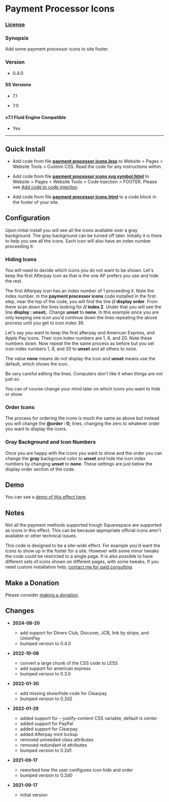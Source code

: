 # Payment Processor Icons

### [License][1]

### Synopsis

Add some payment processor icons to site footer.

### Version

  * 0.4.0

#### SS Versions

  * 7.1
  
  * 7.0

#### v7.1 Fluid Engine Compatible

  * Yes

---

## Quick Install

* Add code from file **[payment processor icons.less][2]** to Website > Pages >
  Website Tools > Custom CSS. Read the code for any instructions within.
  
* Add code from file **[payment processor icons svg symbol.html][3]** to
  Website > Pages > Website Tools > Code Injection > FOOTER. Please see [Add
  code to code injection][4].
  
* Add code from file **[payment processor icons.html][5]** to a code block in
  the footer of your site.

## Configuration

Upon initial install you will see all the icons available over a gray
background. The gray background can be turned off later. Initially it is there
to help you see all the icons. Each icon will also have an index number
proceeding it.

### Hiding Icons

You will need to decide which icons you do not want to be shown. Let's keep the
first Afterpay icon as that is the one AP prefers you use and hide the rest.

The first Afterpay icon has an index number of 1 proceeding it. Note the index
number. In the **payment processor icons** code installed in the first step,
near the top of the code, you will find the line **// display order**. From
there scan down the lines looking for **// index 2**. Under that you will see
the line **display : unset;**. Change **unset** to **none**. In this example
since you are only keeping one icon you'd continue down the lines repeating the
above process until you get to icon index 39.

Let's say you want to keep the first afterpay and American Express, and Apple
Pay icons. Their icon index numbers are 1, 8, and 20. Note these numbers down.
Now repeat the the same process as before but you set icon index numbers 1, 8,
and 20 to **unset** and all others to *none*.

The value **none** means do not display the icon and **unset** means use the
default, which shows the icon.

Be very careful editing the lines. Computers don't like it when things are not
just so.

You can of course change your mind later on which icons you want to hide or
show.

### Order Icons

The process for ordering the icons is much the same as above but instead you
will change the **@order : 0;** lines, changing the zero to whatever order you
want to display the icons.

### Gray Background and Icon Numbers

Once you are happy with the icons you want to show and the order you can change
the **gray** background color to **unset** and hide the icon index numbers by
changing **unset** to **none**. These settings are just below the display order
section of the code.

## Demo

You can see a [demo of this effect here][6].

## Notes

Not all the payment methods supported trough Squarespace are supported as icons
in this effect. This can be because appropriate official icons aren't available
or other technical issues.

This code is designed to be a site-wide effect. For example you'd want the icons
to show up in the footer for a site. However with some minor tweaks the code
could be restricted to a single page. It is also possible to have different sets
of icons shown on different pages, with some tweaks. If you need custom
installation help, [contact me for paid consulting][7].

## Make a Donation

Please consider [making a donation][8].

## Changes

* **2024-08-20**

  * add support for Diners Club, Discover, JCB, link by stripe, and UnionPay
  * bumped version to 0.4.0
  
* **2022-10-08**

  * convert a large chunk of the CSS code to LESS
  * add support for american express
  * bumped version to 0.3.0
  
* **2022-01-30**

  * add missing show/hide code for Clearpay
  * bumped version to 0.2d2
  
* **2022-01-29**

  * added support for --justify-content CSS variable, default is center
  * added support for PayPal
  * added support for Clearpay
  * added Afterpay mint lockup
  * removed unneeded class attributes
  * removed redundant id attributes
  * bumped version to 0.2d1
  
* **2021-09-17**

  * reworked how the user configures icon hide and order
  * bumped version to 0.2d0
  
* **2021-09-17**

  * initial version

[1]: https://github.com/tomsWebConsulting/twcsl/blob/main/LICENSE.txt#L1
[2]: payment%20processor%20icons.less#L1
[3]: payment%20processor%20icons%20svg%20symbol.html#L1
[4]: https://support.squarespace.com/hc/en-us/articles/205815908-Using-code-injection#toc-add-code-to-code-injection
[5]: payment%20processor%20icons.html#L1
[6]: https://toms-web-consulting-demos.squarespace.com/payment-processor-icons?password=twcdemos
[7]: http://www.tomsWeb.consulting/contact.html
[8]: https://github.com/tomsWebConsulting/twcsl#make-a-donation
